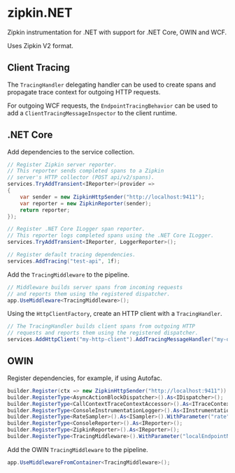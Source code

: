 # zipkin.NET
Zipkin instrumentation for .NET with support for .NET Core, OWIN and WCF.

Uses Zipkin V2 format.

## Client Tracing
The ```TracingHandler``` delegating handler can be used to create spans and propagate trace context for outgoing HTTP requests.

For outgoing WCF requests, the ```EndpointTracingBehavior``` can be used to add a ```ClientTracingMessageInspector``` to the client runtime.

## .NET Core
Add dependencies to the service collection.
```csharp
// Register Zipkin server reporter.
// This reporter sends completed spans to a Zipkin 
// server's HTTP collector (POST api/v2/spans).
services.TryAddTransient<IReporter>(provider =>
{
    var sender = new ZipkinHttpSender("http://localhost:9411");
    var reporter = new ZipkinReporter(sender);
    return reporter;
});

// Register .NET Core ILogger span reporter.
// This reporter logs completed spans using the .NET Core ILogger.
services.TryAddTransient<IReporter, LoggerReporter>();

// Register default tracing dependencies.
services.AddTracing("test-api", 1f);
```

Add the ```TracingMiddleware``` to the pipeline.
```csharp
// Middleware builds server spans from incoming requests
// and reports them using the registered dispatcher.
app.UseMiddleware<TracingMiddleware>();
```
Using the ```HttpClientFactory```, create an HTTP client with a ```TracingHandler```.
```csharp
// The TracingHandler builds client spans from outgoing HTTP
// requests and reports them using the registered dispatcher.
services.AddHttpClient("my-http-client").AddTracingMessageHandler("my-other-api");
```
## OWIN
Register dependencies, for example, if using Autofac.
```csharp
builder.Register(ctx => new ZipkinHttpSender("http://localhost:9411")).As<ISender>();
builder.RegisterType<AsyncActionBlockDispatcher>().As<IDispatcher>();
builder.RegisterType<CallContextTraceContextAccessor>().As<ITraceContextAccessor>();
builder.RegisterType<ConsoleInstrumentationLogger>().As<IInstrumentationLogger>();
builder.RegisterType<RateSampler>().As<ISampler>().WithParameter("rate", 1f);
builder.RegisterType<ConsoleReporter>().As<IReporter>();
builder.RegisterType<ZipkinReporter>().As<IReporter>();
builder.RegisterType<TracingMiddleware>().WithParameter("localEndpointName", "owin-api");
```
Add the OWIN ```TracingMiddleware``` to the pipeline.
```csharp
app.UseMiddlewareFromContainer<TracingMiddleware>();
```

